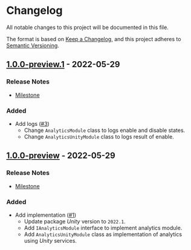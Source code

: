 # Changelog

All notable changes to this project will be documented in this file.

The format is based on [Keep a Changelog](https://keepachangelog.com/en/1.0.0/),
and this project adheres to [Semantic Versioning](https://semver.org/spec/v2.0.0.html).

## [1.0.0-preview.1](https://github.com/unity-game-framework/ugf-module-analytics/releases/tag/1.0.0-preview.1) - 2022-05-29  

### Release Notes

- [Milestone](https://github.com/unity-game-framework/ugf-module-analytics/milestone/2?closed=1)  
    

### Added

- Add logs ([#3](https://github.com/unity-game-framework/ugf-module-analytics/issues/3))  
    - Change `AnalyticsModule` class to logs enable and disable states.
    - Change `AnalyticsUnityModule` class to logs result of enable.

## [1.0.0-preview](https://github.com/unity-game-framework/ugf-module-analytics/releases/tag/1.0.0-preview) - 2022-05-29  

### Release Notes

- [Milestone](https://github.com/unity-game-framework/ugf-module-analytics/milestone/1?closed=1)  
    

### Added

- Add implementation ([#1](https://github.com/unity-game-framework/ugf-module-analytics/issues/1))  
    - Update package _Unity_ version to `2022.1`.
    - Add `IAnalyticsModule` interface to implement analytics module.
    - Add `AnalyticsUnityModule` class as implementation of analytics using _Unity_ services.


